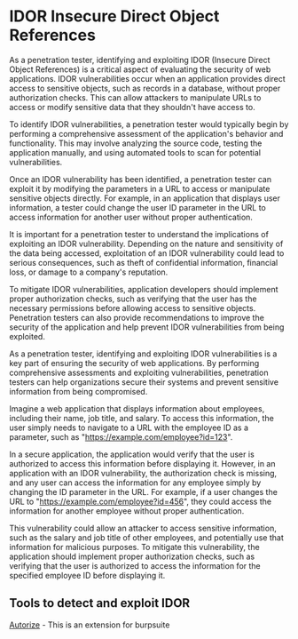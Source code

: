 # IDOR Insecure Direct Object References

As a penetration tester, identifying and exploiting IDOR (Insecure Direct Object References) is a critical aspect of evaluating the security of web applications. IDOR vulnerabilities occur when an application provides direct access to sensitive objects, such as records in a database, without proper authorization checks. This can allow attackers to manipulate URLs to access or modify sensitive data that they shouldn't have access to.

To identify IDOR vulnerabilities, a penetration tester would typically begin by performing a comprehensive assessment of the application's behavior and functionality. This may involve analyzing the source code, testing the application manually, and using automated tools to scan for potential vulnerabilities.

Once an IDOR vulnerability has been identified, a penetration tester can exploit it by modifying the parameters in a URL to access or manipulate sensitive objects directly. For example, in an application that displays user information, a tester could change the user ID parameter in the URL to access information for another user without proper authentication.

It is important for a penetration tester to understand the implications of exploiting an IDOR vulnerability. Depending on the nature and sensitivity of the data being accessed, exploitation of an IDOR vulnerability could lead to serious consequences, such as theft of confidential information, financial loss, or damage to a company's reputation.

To mitigate IDOR vulnerabilities, application developers should implement proper authorization checks, such as verifying that the user has the necessary permissions before allowing access to sensitive objects. Penetration testers can also provide recommendations to improve the security of the application and help prevent IDOR vulnerabilities from being exploited.

As a penetration tester, identifying and exploiting IDOR vulnerabilities is a key part of ensuring the security of web applications. By performing comprehensive assessments and exploiting vulnerabilities, penetration testers can help organizations secure their systems and prevent sensitive information from being compromised.

Imagine a web application that displays information about employees, including their name, job title, and salary. To access this information, the user simply needs to navigate to a URL with the employee ID as a parameter, such as "https://example.com/employee?id=123".

In a secure application, the application would verify that the user is authorized to access this information before displaying it. However, in an application with an IDOR vulnerability, the authorization check is missing, and any user can access the information for any employee simply by changing the ID parameter in the URL. For example, if a user changes the URL to "https://example.com/employee?id=456", they could access the information for another employee without proper authentication.

This vulnerability could allow an attacker to access sensitive information, such as the salary and job title of other employees, and potentially use that information for malicious purposes. To mitigate this vulnerability, the application should implement proper authorization checks, such as verifying that the user is authorized to access the information for the specified employee ID before displaying it.

## Tools to detect and exploit IDOR

[Autorize](https://portswigger.net/bappstore/f9bbac8c4acf4aefa4d7dc92a991af2f) - This is an extension for burpsuite

